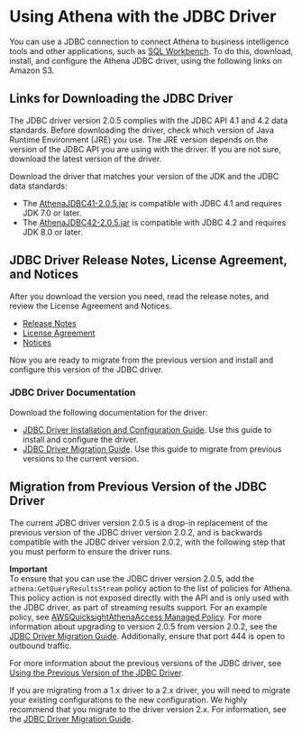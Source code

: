 # Using Athena with the JDBC Driver<a name="connect-with-jdbc"></a>

You can use a JDBC connection to connect Athena to business intelligence tools and other applications, such as [SQL Workbench](http://www.sql-workbench.eu/downloads.html)\. To do this, download, install, and configure the Athena JDBC driver, using the following links on Amazon S3\.

## Links for Downloading the JDBC Driver<a name="download-the-jdbc-driver"></a>

The JDBC driver version 2\.0\.5 complies with the JDBC API 4\.1 and 4\.2 data standards\. Before downloading the driver, check which version of Java Runtime Environment \(JRE\) you use\. The JRE version depends on the version of the JDBC API you are using with the driver\. If you are not sure, download the latest version of the driver\. 

Download the driver that matches your version of the JDK and the JDBC data standards:
+ The [AthenaJDBC41\-2\.0\.5\.jar](https://s3.amazonaws.com/athena-downloads/drivers/JDBC/SimbaAthenaJDBC_2.0.5/AthenaJDBC41_2.0.5.jar) is compatible with JDBC 4\.1 and requires JDK 7\.0 or later\.
+ The [AthenaJDBC42\-2\.0\.5\.jar](https://s3.amazonaws.com/athena-downloads/drivers/JDBC/SimbaAthenaJDBC_2.0.5/AthenaJDBC42_2.0.5.jar) is compatible with JDBC 4\.2 and requires JDK 8\.0 or later\.

## JDBC Driver Release Notes, License Agreement, and Notices<a name="atelong-jdbc-driver-license-agreement"></a>

After you download the version you need, read the release notes, and review the License Agreement and Notices\. 
+ [Release Notes](https://s3.amazonaws.com/athena-downloads/drivers/JDBC/SimbaAthenaJDBC_2.0.5/docs/release-notes.txt)
+ [License Agreement](https://s3.amazonaws.com/athena-downloads/drivers/JDBC/SimbaAthenaJDBC_2.0.5/docs/LICENSE.txt)
+ [Notices](https://s3.amazonaws.com/athena-downloads/drivers/JDBC/SimbaAthenaJDBC_2.0.5/docs/NOTICES.txt)

Now you are ready to migrate from the previous version and install and configure this version of the JDBC driver\. 

### JDBC Driver Documentation<a name="documentation-jdbc"></a>

Download the following documentation for the driver:
+ [ JDBC Driver Installation and Configuration Guide](https://s3.amazonaws.com/athena-downloads/drivers/JDBC/SimbaAthenaJDBC_2.0.5/docs/Simba+Athena+JDBC+Driver+Install+and+Configuration+Guide.pdf)\. Use this guide to install and configure the driver\.
+ [JDBC Driver Migration Guide](https://s3.amazonaws.com/athena-downloads/drivers/JDBC/SimbaAthenaJDBC_2.0.5/docs/Simba+Athena+JDBC+Driver+Migration+Guide.pdf)\. Use this guide to migrate from previous versions to the current version\.

## Migration from Previous Version of the JDBC Driver<a name="migration-from-previous-jdbc-driver"></a>

The current JDBC driver version 2\.0\.5 is a drop\-in replacement of the previous version of the JDBC driver version 2\.0\.2, and is backwards compatible with the JDBC driver version 2\.0\.2, with the following step that you must perform to ensure the driver runs\. 

**Important**  
To ensure that you can use the JDBC driver version 2\.0\.5, add the `athena:GetQueryResultsStream` policy action to the list of policies for Athena\. This policy action is not exposed directly with the API and is only used with the JDBC driver, as part of streaming results support\. For an example policy, see [AWSQuicksightAthenaAccess Managed Policy](access.md#awsquicksightathenaaccess-managed-policy)\. For more information about upgrading to version 2\.0\.5 from version 2\.0\.2, see the [JDBC Driver Migration Guide](https://s3.amazonaws.com/athena-downloads/drivers/JDBC/SimbaAthenaJDBC_2.0.5/docs/Simba+Athena+JDBC+Driver+Migration+Guide.pdf)\. Additionally, ensure that port 444 is open to outbound traffic\.

For more information about the previous versions of the JDBC driver, see [Using the Previous Version of the JDBC Driver](connect-with-previous-jdbc.md)\.

If you are migrating from a 1\.x driver to a 2\.x driver, you will need to migrate your existing configurations to the new configuration\. We highly recommend that you migrate to the driver version 2\.x\. For information, see the [JDBC Driver Migration Guide](https://s3.amazonaws.com/athena-downloads/drivers/JDBC/SimbaAthenaJDBC_2.0.5/docs/Simba+Athena+JDBC+Driver+Migration+Guide.pdf)\. 
